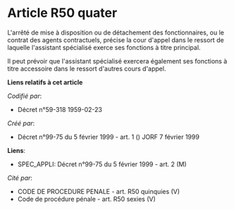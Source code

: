 # Article R50 quater

L'arrêté de mise à disposition ou de détachement des fonctionnaires, ou le contrat des agents contractuels, précise la cour
d'appel dans le ressort de laquelle l'assistant spécialisé exerce ses fonctions à titre principal.

Il peut prévoir que l'assistant spécialisé exercera également ses fonctions à titre accessoire dans le ressort d'autres cours
d'appel.

**Liens relatifs à cet article**

_Codifié par_:

  - Décret n°59-318 1959-02-23

_Créé par_:

  - Décret n°99-75 du 5 février 1999 - art. 1 () JORF 7 février 1999

**Liens**:

  - SPEC_APPLI: Décret n°99-75 du 5 février 1999 - art. 2 (M)

_Cité par_:

  - CODE DE PROCEDURE PENALE - art. R50 quinquies (V)
  - Code de procédure pénale - art. R50 sexies (V)
